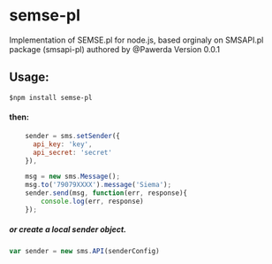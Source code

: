 semse-pl
=========

Implementation of SEMSE.pl for node.js, based orginaly on SMSAPI.pl package (smsapi-pl) authored by @Pawerda
Version 0.0.1

## Usage:
```text
$npm install semse-pl
```
#### then:

```javascript
    sender = sms.setSender({
      api_key: 'key',
      api_secret: 'secret'
    }),

    msg = new sms.Message();
    msg.to('79079XXXX').message('Siema');
    sender.send(msg, function(err, response){
        console.log(err, response)
    });
```

##### or create a local sender object.

```javascript
var sender = new sms.API(senderConfig)
```